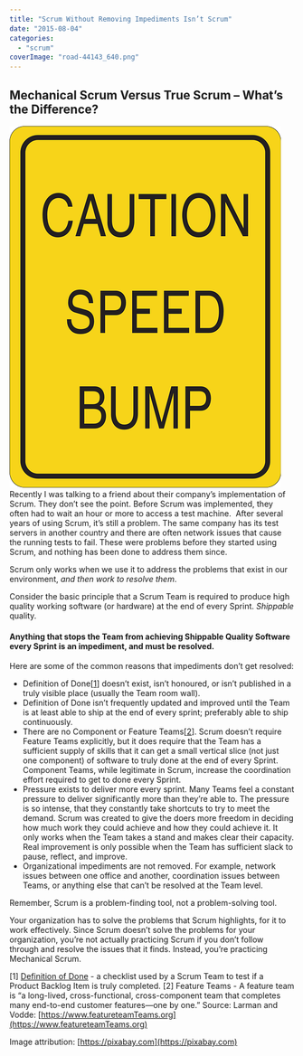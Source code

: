 ```yaml
---
title: "Scrum Without Removing Impediments Isn’t Scrum"
date: "2015-08-04"
categories: 
  - "scrum"
coverImage: "road-44143_640.png"
---
```


## Mechanical Scrum Versus True Scrum – What’s the Difference?

![Speed Bump Sign - free image from Pixabay.com](images/road-44143_640.png)Recently I was talking to a friend about their company’s implementation of Scrum. They don’t see the point. Before Scrum was implemented, they often had to wait an hour or more to access a test machine.  After several years of using Scrum, it’s still a problem. The same company has its test servers in another country and there are often network issues that cause the running tests to fail. These were problems before they started using Scrum, and nothing has been done to address them since.

Scrum only works when we use it to address the problems that exist in our environment, _and then work to resolve them_.

Consider the basic principle that a Scrum Team is required to produce high quality working software (or hardware) at the end of every Sprint. _Shippable_ quality.

#### Anything that stops the Team from achieving Shippable Quality Software every Sprint is an impediment, and must be resolved.

Here are some of the common reasons that impediments don’t get resolved:

- Definition of Done\[[1](#anchor1)\] doesn’t exist, isn’t honoured, or isn’t published in a truly visible place (usually the Team room wall).
- Definition of Done isn’t frequently updated and improved until the Team is at least able to ship at the end of every sprint; preferably able to ship continuously.
- There are no Component or Feature Teams\[[2](#anchor2)\]. Scrum doesn’t require Feature Teams explicitly, but it does require that the Team has a sufficient supply of skills that it can get a small vertical slice (not just one component) of software to truly done at the end of every Sprint. Component Teams, while legitimate in Scrum, increase the coordination effort required to get to done every Sprint.
- Pressure exists to deliver more every sprint. Many Teams feel a constant pressure to deliver significantly more than they’re able to. The pressure is so intense, that they constantly take shortcuts to try to meet the demand. Scrum was created to give the doers more freedom in deciding how much work they could achieve and how they could achieve it. It only works when the Team takes a stand and makes clear their capacity. Real improvement is only possible when the Team has sufficient slack to pause, reflect, and improve.
- Organizational impediments are not removed. For example, network issues between one office and another, coordination issues between Teams, or anything else that can’t be resolved at the Team level.

Remember, Scrum is a problem-finding tool, not a problem-solving tool.

Your organization has to solve the problems that Scrum highlights, for it to work effectively. Since Scrum doesn’t solve the problems for your organization, you’re not actually practicing Scrum if you don’t follow through and resolve the issues that it finds. Instead, you’re practicing Mechanical Scrum.

\[1\] [Definition of Done](/blog/definition-of-done-user-stories-acceptance-criteria.html) - a checklist used by a Scrum Team to test if a Product Backlog Item is truly completed. \[2\] Feature Teams - A feature team is “a long-lived, cross-functional, cross-component team that completes many end-to-end customer features—one by one.” Source: Larman and Vodde: [https://www.featureteamTeams.org](https://www.featureteamTeams.org)

Image attribution: [https://pixabay.com](https://pixabay.com)
